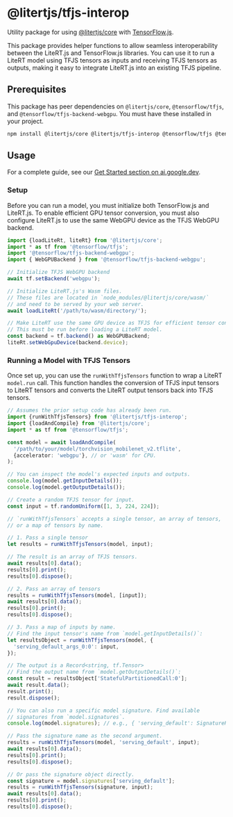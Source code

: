 # @litertjs/tfjs-interop

Utility package for using
[@litertjs/core](https://www.npmjs.com/package/@litertjs/core) with
[TensorFlow.js](https://www.tensorflow.org/js).

This package provides helper functions to allow seamless interoperability
between the LiteRT.js and TensorFlow.js libraries. You can use it to run a
LiteRT model using TFJS tensors as inputs and receiving TFJS tensors as outputs,
making it easy to integrate LiteRT.js into an existing TFJS pipeline.

## Prerequisites

This package has peer dependencies on `@litertjs/core`, `@tensorflow/tfjs`, and
`@tensorflow/tfjs-backend-webgpu`. You must have these installed in your
project.

```bash
npm install @litertjs/core @litertjs/tfjs-interop @tensorflow/tfjs @tensorflow/tfjs-backend-webgpu
```

## Usage

For a complete guide, see our [Get Started section on
ai.google.dev](https://ai.google.dev/edge/litert/web/get_started).

### Setup

Before you can run a model, you must initialize both TensorFlow.js and
LiteRT.js. To enable efficient GPU tensor conversion, you must also configure
LiteRT.js to use the same WebGPU device as the TFJS WebGPU backend.

```typescript
import {loadLiteRt, liteRt} from '@litertjs/core';
import * as tf from '@tensorflow/tfjs';
import '@tensorflow/tfjs-backend-webgpu';
import { WebGPUBackend } from '@tensorflow/tfjs-backend-webgpu';

// Initialize TFJS WebGPU backend
await tf.setBackend('webgpu');

// Initialize LiteRT.js's Wasm files.
// These files are located in `node_modules/@litertjs/core/wasm/`
// and need to be served by your web server.
await loadLiteRt('/path/to/wasm/directory/');

// Make LiteRT use the same GPU device as TFJS for efficient tensor conversion.
// This must be run before loading a LiteRT model.
const backend = tf.backend() as WebGPUBackend;
liteRt.setWebGpuDevice(backend.device);
```

### Running a Model with TFJS Tensors

Once set up, you can use the `runWithTfjsTensors` function to wrap a LiteRT
`model.run` call. This function handles the conversion of TFJS input tensors to
LiteRT tensors and converts the LiteRT output tensors back into TFJS tensors.

```typescript
// Assumes the prior setup code has already been run.
import {runWithTfjsTensors} from '@litertjs/tfjs-interop';
import {loadAndCompile} from '@litertjs/core';
import * as tf from '@tensorflow/tfjs';

const model = await loadAndCompile(
  '/path/to/your/model/torchvision_mobilenet_v2.tflite',
  {accelerator: 'webgpu'}, // or 'wasm' for CPU.
);

// You can inspect the model's expected inputs and outputs.
console.log(model.getInputDetails());
console.log(model.getOutputDetails());

// Create a random TFJS tensor for input.
const input = tf.randomUniform([1, 3, 224, 224]);

// `runWithTfjsTensors` accepts a single tensor, an array of tensors,
// or a map of tensors by name.

// 1. Pass a single tensor
let results = runWithTfjsTensors(model, input);

// The result is an array of TFJS tensors.
await results[0].data();
results[0].print();
results[0].dispose();

// 2. Pass an array of tensors
results = runWithTfjsTensors(model, [input]);
await results[0].data();
results[0].print();
results[0].dispose();

// 3. Pass a map of inputs by name.
// Find the input tensor's name from `model.getInputDetails()`:
let resultsObject = runWithTfjsTensors(model, {
  'serving_default_args_0:0': input,
});

// The output is a Record<string, tf.Tensor>
// Find the output name from `model.getOutputDetails()`:
const result = resultsObject['StatefulPartitionedCall:0'];
await result.data();
result.print();
result.dispose();

// You can also run a specific model signature. Find available
// signatures from `model.signatures`.
console.log(model.signatures); // e.g., { 'serving_default': SignatureRunner }

// Pass the signature name as the second argument.
results = runWithTfjsTensors(model, 'serving_default', input);
await results[0].data();
results[0].print();
results[0].dispose();

// Or pass the signature object directly.
const signature = model.signatures['serving_default'];
results = runWithTfjsTensors(signature, input);
await results[0].data();
results[0].print();
results[0].dispose();
```